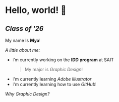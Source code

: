 # Hello, world! 👋
*Class of '26*
---------------------------
My name Is **Mya**!

*A little about me:*
- I’m currently working on the **IDD program** at SAIT
  > My major is *Graphic Design*!
- I'm currently learning *Adobe Illustrator*
- I'm currently learning how to use *GitHub*!

*Why Graphic Design?*
  

<!--
*MyaBurns/MyaBurns* is a ✨ _special_ ✨ repository because its `README.md` (this file) appears on your GitHub profile.

Here are some ideas to get you started:

- 🔭 I’m currently working on the **IDD program** at SAIT
- 🌱 I’m currently learning ...
- 👯 I’m looking to collaborate on ...
- 🤔 I’m looking for help with ...
- 💬 Ask me about ...
- 📫 How to reach me: ...
- 😄 Pronouns: ...
- ⚡ Fun fact: ...
-->

